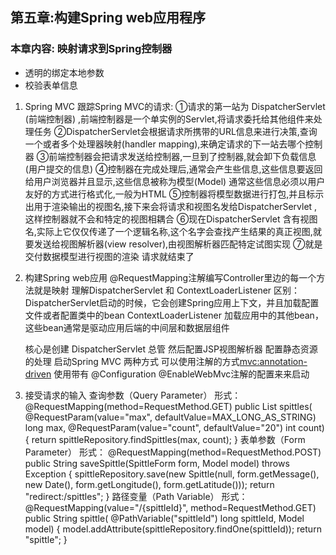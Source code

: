 ## 第五章:构建Spring web应用程序
  ### 本章内容: 映射请求到Spring控制器
  * 透明的绑定本地参数
  * 校验表单信息

   1. Spring MVC
            跟踪Spring MVC的请求:
                ①请求的第一站为 DispatcherServlet (前端控制器) ,前端控制器是一个单实例的Servlet,将请求委托给其他组件来处理任务
                ②DispatcherServlet会根据请求所携带的URL信息来进行决策,查询一个或者多个处理器映射(handler mapping),来确定请求的下一站去哪个控制器
                ③前端控制器会把请求发送给控制器,一旦到了控制器,就会卸下负载信息(用户提交的信息)
                ④控制器在完成处理后,通常会产生些信息,这些信息要返回给用户浏览器并且显示,这些信息被称为模型(Model)   通常这些信息必须以用户友好的方式进行格式化,一般为HTML
                ⑤控制器将模型数据进行打包,并且标示出用于渲染输出的视图名,接下来会将请求和视图名发给DispatcherServlet ,这样控制器就不会和特定的视图相耦合
                ⑥现在DispatcherServlet 含有视图名,实际上它仅仅传递了一个逻辑名称,这个名字会查找产生结果的真正视图,就要发送给视图解析器(view resolver),由视图解析器匹配特定试图实现
                ⑦就是交付数据模型进行视图的渲染  请求就结束了

   2. 构建Spring web应用
       @RequestMapping注解编写Controller里边的每一个方法就是映射
       理解DispatcherServlet 和 ContextLoaderListener 区别：
            DispatcherServlet启动的时候，它会创建Spring应用上下文，并且加载配置文件或者配置类中的bean
            ContextLoaderListener 加载应用中的其他bean，这些bean通常是驱动应用后端的中间层和数据层组件

       核心是创建 DispatcherServlet  总管
       然后配置JSP视图解析器
       配置静态资源的处理
       启动Spring MVC 两种方式  可以使用注解的方式<mvc:annotation-driven>
       使用带有 @Configuration  @EnableWebMvc注解的配置来来启动
   3. 接受请求的输入
       查询参数（Query Parameter）
         形式：
              @RequestMapping(method=RequestMethod.GET)
              public List<Spittle> spittles(
                  @RequestParam(value="max", defaultValue=MAX_LONG_AS_STRING) long max,
                  @RequestParam(value="count", defaultValue="20") int count) {
                return spittleRepository.findSpittles(max, count);
              }
       表单参数（Form Parameter）
         形式：
         @RequestMapping(method=RequestMethod.POST)
           public String saveSpittle(SpittleForm form, Model model) throws Exception {
             spittleRepository.save(new Spittle(null, form.getMessage(), new Date(),
                 form.getLongitude(), form.getLatitude()));
             return "redirect:/spittles";
           }
       路径变量（Path Variable）
          形式：
               @RequestMapping(value="/{spittleId}", method=RequestMethod.GET)
                 public String spittle(
                     @PathVariable("spittleId") long spittleId,
                     Model model) {
                   model.addAttribute(spittleRepository.findOne(spittleId));
                   return "spittle";
                 }